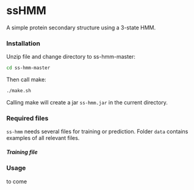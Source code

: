 ssHMM
======

A simple protein secondary structure using a 3-state HMM.

### Installation
 
Unzip file and change directory to ss-hmm-master:
```bash
cd ss-hmm-master
```
Then call make:
```bash
./make.sh
```
Calling make will create a jar <code>ss-hmm.jar</code> in the current directory.

### Required files

<code>ss-hmm</code> needs several files for training or prediction. Folder <code>data</code> contains examples of all relevant files.

##### Training file

### Usage

to come
